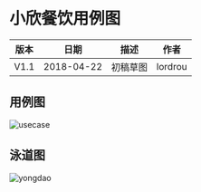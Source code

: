 # 小欣餐饮用例图

| 版本 |    日期    |   描述   |  作者   |
| :--: | :--------: | :------: | :-----: |
| V1.1 | 2018-04-22 | 初稿草图 | lordrou |

## 用例图

![usecase](https://LeonhardE.github.io/images/小欣餐饮png/usecase.jpeg)

## 泳道图

![yongdao](https://LeonhardE.github.io/images/小欣餐饮png/yongdao.png)
